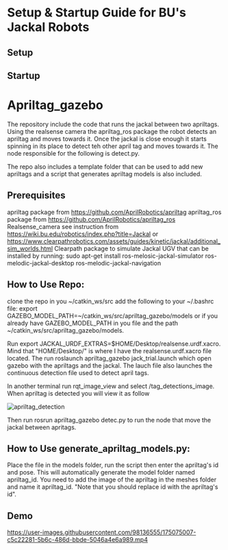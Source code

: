 # Setup & Startup Guide for BU's Jackal Robots
## Setup


## Startup


# Apriltag_gazebo 
The repository include the code that runs the jackal between two apriltags. Using the realsense camera the apriltag_ros package the robot detects an apriltag and moves towards it. Once the jackal is close enough it starts spinning in its place to detect teh other april tag and moves towards it. The node responsible for the following is detect.py.

The repo also includes a template folder that can be used to add new apriltags and a script that generates apriltag models is also included.

## Prerequisites
apriltag package from https://github.com/AprilRobotics/apriltag
apriltag_ros package from https://github.com/AprilRobotics/apriltag_ros
Realsense_camera see instruction from https://wiki.bu.edu/robotics/index.php?title=Jackal or https://www.clearpathrobotics.com/assets/guides/kinetic/jackal/additional_sim_worlds.html
Clearpath package to simulate Jackal UGV that can be installed by running: sudo apt-get install ros-melosic-jackal-simulator ros-melodic-jackal-desktop ros-melodic-jackal-navigation


## How to Use Repo:
clone the repo in you ~/catkin_ws/src
add the following to your ~/.bashrc file: export GAZEBO_MODEL_PATH=~/catkin_ws/src/apriltag_gazebo/models or if you already have GAZEBO_MODEL_PATH in you file and the path ~/catkin_ws/src/apriltag_gazebo/models.
 
Run export JACKAL_URDF_EXTRAS=$HOME/Desktop/realsense.urdf.xacro. Mind that "HOME/Desktop/" is where I have the realsense.urdf.xacro file located. The run 
roslaunch apriltag_gazebo jack_trial.launch which open gazebo with the apriltags and the jackal. The lauch file also launches the continuous detection file used to detect april tags.

In another terminal run rqt_image_view and select /tag_detections_image. When apriltag is detected you will view it as follow

![apriltag_detection](https://user-images.githubusercontent.com/98136555/174672373-d72a295f-3395-450c-9431-b8182b44308c.png)

Then run rosrun apriltag_gazebo detec.py to run the node that move the jackal between apritags.


## How to Use generate_apriltag_models.py:
Place the file in the models folder, run the script then enter the apriltag's id and pose. This will automatically generate the model folder named apriltag_id. You need to add the image of the apriltag in the meshes folder and name it apriltag_id. "Note that you should replace id with the apriltag's id".

## Demo


https://user-images.githubusercontent.com/98136555/175075007-c5c22281-5b6c-486d-bbde-5046a4e6a989.mp4







